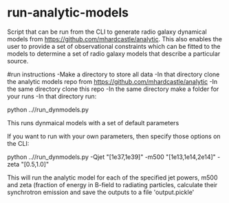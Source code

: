 # run-analytic-models
Script that can be run from the CLI to generate radio galaxy dynamical models from https://github.com/mhardcastle/analytic. This also enables the user to provide a set of observational constraints which can be fitted to the models to determine a set of radio galaxy models that describe a particular source.

#run instructions
-Make a directory to store all data
-In that directory clone the analytic models repo from https://github.com/mhardcastle/analytic
-In the same directory clone this repo
-In the same directory make a folder for your runs
-In that directory run:

python ../<rundynmodelsscriptdir>/run_dynmodels.py

This runs dynmaical models with a set of default parameters

If you want to run with your own parameters, then specify those options on the CLI:

python ../<rundynmodelsscriptdir>/run_dynmodels.py -Qjet "[1e37,1e39]" -m500 "[1e13,1e14,2e14]" -zeta "[0.5,1.0]"

This will run the analytic model for each of the specified jet powers, m500 and zeta (fraction of energy in B-field to radiating particles, calculate their synchrotron emission and save the outputs to a file 'output.pickle'


